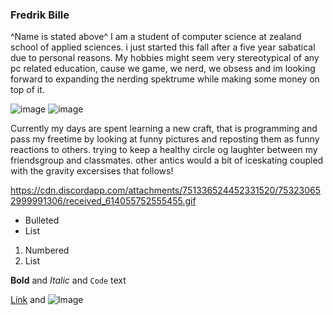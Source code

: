### Fredrik Bille
^Name is stated above^
I am a student of computer science at zealand school of applied sciences. i just started this fall after a five year sabatical due to personal reasons. My hobbies might seem very stereotypical of any pc related education, cause we game, we nerd, we obsess and im looking forward to expanding the nerding spektrume while making some money on top of it.

![image](https://media.discordapp.net/attachments/751336524452331520/753220728278482954/IMG_20200121_173613.jpg?width=200&height=200) ![image](https://media.discordapp.net/attachments/751336524452331520/753220727527964712/Screenshot_20200510-115232.jpg?width=200&height=200) 











Currently my days are spent learning a new craft, that is programming and pass my freetime by looking at funny pictures and reposting them as funny reactions to others. trying to keep a healthy circle og laughter between my friendsgroup and classmates. other antics would a bit of iceskating coupled with the gravity excersises that follows!

https://cdn.discordapp.com/attachments/751336524452331520/753230652999991306/received_614055752555455.gif

- Bulleted
- List

1. Numbered
2. List

**Bold** and _Italic_ and `Code` text

[Link](url) and ![Image](src)
